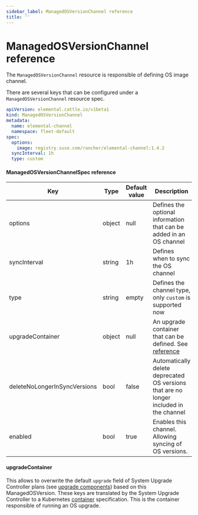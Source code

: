 ```yaml
---
sidebar_label: ManagedOSVersionChannel reference
title: ''
---
```


<head>
  <link rel="canonical" href="https://elemental.docs.rancher.com/managedosversionchannel-reference"/>
</head>

# ManagedOSVersionChannel reference

The `ManagedOSVersionChannel` resource is responsible of defining OS image channel.

There are several keys that can be configured under a `ManagedOSVersionChannel` resource spec.

```yaml title="managedosversionchannel-example.yaml" showLineNumbers
apiVersion: elemental.cattle.io/v1beta1
kind: ManagedOSVersionChannel
metadata:
  name: elemental-channel
  namespace: fleet-default
spec:
  options:
    image: registry.suse.com/rancher/elemental-channel:1.4.2
  syncInterval: 1h
  type: custom
```

#### ManagedOSVersionChannelSpec reference

| Key                          | Type   | Default value | Description                                                                             |
|------------------------------|--------|---------------|-----------------------------------------------------------------------------------------|
| options                      | object | null          | Defines the optional information that can be added in an OS channel                    |
| syncInterval                 | string | 1h            | Defines when to sync the OS channel                                                     |
| type                         | string | empty         | Defines the channel type, only `custom` is supported now                                |
| upgradeContainer             | object | null          | An upgrade container that can be defined. See [reference](#upgradecontainer)            |
| deleteNoLongerInSyncVersions | bool   | false         | Automatically delete deprecated OS versions that are no longer included in the channel  |
| enabled                      | bool   | true          | Enables this channel. Allowing syncing of OS versions.                                  |

#### upgradeContainer

This allows to overwrite the default `upgrade` field of System Upgrade Controller plans (see [upgrade components](/upgrade-lifecycle.md#components)) based on this ManagedOSVersion.
These keys are translated by the System Upgrade Controller to a Kubernetes [container](https://kubernetes.io/docs/reference/kubernetes-api/workload-resources/pod-v1/#Container) specification.
This is the container responsible of running an OS upgrade.
